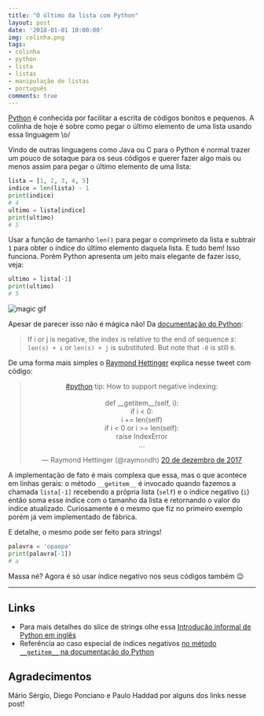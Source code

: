 ```yaml
---
title: "O último da lista com Python"
layout: post
date: '2018-01-01 10:00:00'
img: colinha.png
tags:
- colinha
- python
- lista
- listas
- manipulação de listas
- português
comments: true
---
```


[Python](https://www.python.org/) é conhecida por facilitar a escrita de códigos bonitos e pequenos. A colinha de hoje é sobre como pegar o último elemento de uma lista usando essa linguagem \o/

Vindo de outras linguagens como Java ou C para o Python é normal trazer um pouco de sotaque para os seus códigos e querer fazer algo mais ou menos assim para pegar o último elemento de uma lista:

~~~ python
lista = [1, 2, 3, 4, 5]
indice = len(lista) - 1
print(indice)
# 4
ultimo = lista[indice]
print(ultimo)
# 5
~~~

Usar a função de tamanho `len()` para pegar o comprimeto da lista e subtrair `1` para obter o índice do último elemento daquela lista. E tudo bem! Isso funciona. Porém Python apresenta um jeito mais elegante de fazer isso, veja:

~~~ python
ultimo = lista[-1]
print(ultimo)
# 5
~~~

![magic gif](https://media.giphy.com/media/12NUbkX6p4xOO4/giphy.gif)

Apesar de parecer isso não é mágica não! Da [documentação do Python](https://docs.python.org/3/library/stdtypes.html#common-sequence-operations):

> If i or j is negative, the index is relative to the end of sequence _s_: `len(s) + i` or `len(s) + j` is substituted. But note that `-0` is still `0`.

De uma forma mais simples o [Raymond Hettinger](https://twitter.com/raymondh) explica nesse tweet com código:
<center>
<blockquote class="twitter-tweet" data-lang="pt"><p lang="en" dir="ltr"><a href="https://twitter.com/hashtag/python?src=hash&amp;ref_src=twsrc%5Etfw">#python</a> tip:  How to support negative indexing:<br><br>def __getitem__(self, i):<br>    if i &lt; 0:<br>        i += len(self)<br>    if i &lt; 0 or i &gt;= len(self):<br>        raise IndexError<br>    ...</p>&mdash; Raymond Hettinger (@raymondh) <a href="https://twitter.com/raymondh/status/943615980650971136?ref_src=twsrc%5Etfw">20 de dezembro de 2017</a></blockquote>
<script async src="https://platform.twitter.com/widgets.js" charset="utf-8"></script>
</center>

A implementação de fato é mais complexa que essa, mas o que acontece em linhas gerais: o método `__getitem__` é invocado quando fazemos a chamada `lista[-1]` recebendo a própria lista (`self`) e o índice negativo (`i`) então soma esse índice com o tamanho da lista e retornando o valor do indice atualizado. Curiosamente é o mesmo que fiz no primeiro exemplo porém já vem implementado de fábrica.

E detalhe, o mesmo pode ser feito para strings!

~~~ python
palavra = 'opaopa'
print(palavra[-1])
# a
~~~

Massa né? Agora é só usar índice negativo nos seus códigos também  😉

----
## Links
- Para mais detalhes do slice de strings olhe essa [Introdução informal de Python em inglês](https://docs.python.org/3.6/tutorial/introduction.html)
- Referência ao caso especial de índices negativos [no método `__getitem__` na documentação do Python](ttps://docs.python.org/3/reference/datamodel.html#object.__getitem__)

## Agradecimentos
Mário Sérgio, Diego Ponciano e Paulo Haddad por alguns dos links nesse post!
